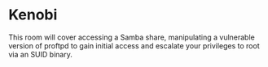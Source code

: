 # Kenobi

This room will cover accessing a Samba share, manipulating a vulnerable version of proftpd to gain initial access and escalate your privileges to root via an SUID binary.
